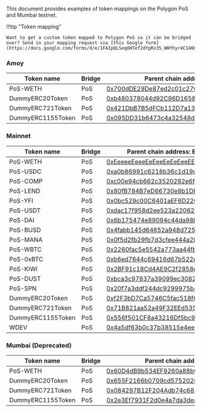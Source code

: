 ﻿This document provides examples of token mappings on the Polygon PoS and Mumbai testnet.

!!!tip "Token mapping"

    Want to get a custom token mapped to Polygon PoS so it can be bridged over? Send in your mapping request via [this Google form](https://docs.google.com/forms/d/e/1FAIpQLSeq8HTef2dYpRx35_WWYhyr4C146K9dfhyYJQcoD1RuTTVABg/viewform).


### Amoy

| Token name        | Bridge | Parent chain address: Sepolia                                                                                                 | Child chain: Amoy                                                                                                                          |
| ----------------- | ------ | ---------------------------------------------------------------------------------------------------------------------------- | ------------------------------------------------------------------------------------------------------------------------------- |
| PoS\-WETH         | PoS    | [0x700dDE29De87ed2c01c27C896dc8Badb4f671302](https://sepolia.etherscan.io/address/0x700dDE29De87ed2c01c27C896dc8Badb4f671302) | [0x52eF3d68BaB452a294342DC3e5f464d7f610f72E](https://amoy.polygonscan.com/address/0x52eF3d68BaB452a294342DC3e5f464d7f610f72E) |
| DummyERC20Token   | PoS    | [0xb480378044d92C96D16589Eb95986df6a97F2cFB](https://sepolia.etherscan.io/address/0xb480378044d92C96D16589Eb95986df6a97F2cFB) | [0xf3202E7270a10E599394d8A7dA2F4Fbd475e96bA](https://amoy.polygonscan.com/address/0xf3202E7270a10E599394d8A7dA2F4Fbd475e96bA) |
| DummyERC721Token  | PoS    | [0x421DbB7B5dFCb112D7a13944DeFB80b28eC5D22C](https://sepolia.etherscan.io/address/0x421DbB7B5dFCb112D7a13944DeFB80b28eC5D22C) | [0x02f83d4110D3595872481f677Ae323D50Aa09209](https://amoy.polygonscan.com/address/0x02f83d4110D3595872481f677Ae323D50Aa09209) |
| DummyERC1155Token | PoS    | [0x095DD31b6473c4a32548d2A5B09e0f2F3F30d8F1](https://sepolia.etherscan.io/address/0x2e3Ef7931F2d0e4a7da3dea950FF3F19269d9063) | [0x488AfDFef019f511E343becb98B7c24ee02fA639](https://amoy.polygonscan.com/address/0x488AfDFef019f511E343becb98B7c24ee02fA639) |

### Mainnet

| Token name        | Bridge | Parent chain address: Ethereum mainnet                                                                                | Child chain: Polygon network                                                                                                                  |
| ----------------- | ------ | --------------------------------------------------------------------------------------------------------------------- | ------------------------------------------------------------------------------------------------------------------------ |
| PoS\-WETH         | PoS    | [0xEeeeeEeeeEeEeeEeEeEeeEEEeeeeEeeeeeeeEEeE](https://etherscan.io/address/0xEeeeeEeeeEeEeeEeEeEeeEEEeeeeEeeeeeeeEEeE) | [0x7ceB23fD6bC0adD59E62ac25578270cFf1b9f619](https://polygonscan.com/address/0x7ceB23fD6bC0adD59E62ac25578270cFf1b9f619) |
| PoS\-USDC         | PoS    | [0xa0b86991c6218b36c1d19d4a2e9eb0ce3606eb48](https://etherscan.io/address/0xa0b86991c6218b36c1d19d4a2e9eb0ce3606eb48) | [0x2791Bca1f2de4661ED88A30C99A7a9449Aa84174](https://polygonscan.com/address/0x2791Bca1f2de4661ED88A30C99A7a9449Aa84174) |
| PoS\-COMP         | PoS    | [0xc00e94cb662c3520282e6f5717214004a7f26888](https://etherscan.io/address/0xc00e94cb662c3520282e6f5717214004a7f26888) | [0x8505b9d2254A7Ae468c0E9dd10Ccea3A837aef5c](https://polygonscan.com/address/0x8505b9d2254A7Ae468c0E9dd10Ccea3A837aef5c) |
| PoS\-LEND         | PoS    | [0x80fB784B7eD66730e8b1DBd9820aFD29931aab03](https://etherscan.io/address/0x80fB784B7eD66730e8b1DBd9820aFD29931aab03) | [0x313d009888329C9d1cf4f75CA3f32566335bd604](https://polygonscan.com/address/0x313d009888329C9d1cf4f75CA3f32566335bd604) |
| PoS\-YFI          | PoS    | [0x0bc529c00C6401aEF6D220BE8C6Ea1667F6Ad93e](https://etherscan.io/address/0x0bc529c00C6401aEF6D220BE8C6Ea1667F6Ad93e) | [0xDA537104D6A5edd53c6fBba9A898708E465260b6](https://polygonscan.com/address/0xDA537104D6A5edd53c6fBba9A898708E465260b6) |
| PoS\-USDT         | PoS    | [0xdac17f958d2ee523a2206206994597c13d831ec7](https://etherscan.io/address/0xdac17f958d2ee523a2206206994597c13d831ec7) | [0xc2132D05D31c914a87C6611C10748AEb04B58e8F](https://polygonscan.com/address/0xc2132D05D31c914a87C6611C10748AEb04B58e8F) |
| PoS\-DAI          | PoS    | [0x6b175474e89094c44da98b954eedeac495271d0f](https://etherscan.io/address/0x6b175474e89094c44da98b954eedeac495271d0f) | [0x8f3Cf7ad23Cd3CaDbD9735AFf958023239c6A063](https://polygonscan.com/address/0x8f3Cf7ad23Cd3CaDbD9735AFf958023239c6A063) |
| PoS\-BUSD         | PoS    | [0x4fabb145d64652a948d72533023f6e7a623c7c53](https://etherscan.io/address/0x4fabb145d64652a948d72533023f6e7a623c7c53) | [0xdAb529f40E671A1D4bF91361c21bf9f0C9712ab7](https://polygonscan.com/address/0xdAb529f40E671A1D4bF91361c21bf9f0C9712ab7) |
| PoS\-MANA         | PoS    | [0x0f5d2fb29fb7d3cfee444a200298f468908cc942](https://etherscan.io/address/0x0f5d2fb29fb7d3cfee444a200298f468908cc942) | [0xA1c57f48F0Deb89f569dFbE6E2B7f46D33606fD4](https://polygonscan.com/address/0xA1c57f48F0Deb89f569dFbE6E2B7f46D33606fD4) |
| PoS\-WBTC         | PoS    | [0x2260fac5e5542a773aa44fbcfedf7c193bc2c599](https://etherscan.io/address/0x2260fac5e5542a773aa44fbcfedf7c193bc2c599) | [0x1BFD67037B42Cf73acF2047067bd4F2C47D9BfD6](https://polygonscan.com/address/0x1BFD67037B42Cf73acF2047067bd4F2C47D9BfD6) |
| PoS\-0xBTC        | PoS    | [0xb6ed7644c69416d67b522e20bc294a9a9b405b31](https://etherscan.io/address/0xb6ed7644c69416d67b522e20bc294a9a9b405b31) | [0x71B821aa52a49F32EEd535fCA6Eb5aa130085978](https://polygonscan.com/address/0x71B821aa52a49F32EEd535fCA6Eb5aa130085978) |
| PoS\-KIWI         | PoS    | [0x2BF91c18Cd4AE9C2f2858ef9FE518180F7B5096D](https://etherscan.io/address/0x2BF91c18Cd4AE9C2f2858ef9FE518180F7B5096D) | [0x578360AdF0BbB2F10ec9cEC7EF89Ef495511ED5f](https://polygonscan.com/address/0x578360AdF0BbB2F10ec9cEC7EF89Ef495511ED5f) |
| PoS\-DUST         | PoS    | [0xbca3c97837a39099ec3082df97e28ce91be14472](https://etherscan.io/address/0xbca3c97837a39099ec3082df97e28ce91be14472) | [0x556f501CF8a43216Df5bc9cC57Eb04D4FFAA9e6D](https://polygonscan.com/address/0x556f501CF8a43216Df5bc9cC57Eb04D4FFAA9e6D) |
| PoS\-SPN          | PoS    | [0x20f7a3ddf244dc9299975b4da1c39f8d5d75f05a](https://etherscan.io/address/0x20f7a3ddf244dc9299975b4da1c39f8d5d75f05a) | [0xeAb9Cfb094db203e6035c2e7268A86DEbeD5BD14](https://polygonscan.com/address/0xeAb9Cfb094db203e6035c2e7268A86DEbeD5BD14) |
| DummyERC20Token   | PoS    | [0xf2F3bD7Ca5746C5fac518f67D1BE87805a2Be82A](https://etherscan.io/address/0xf2F3bD7Ca5746C5fac518f67D1BE87805a2Be82A) | [0xeFfdCB49C2D0EF813764B709Ca3c6fe71f230E3e](https://polygonscan.com/address/0xeFfdCB49C2D0EF813764B709Ca3c6fe71f230E3e) |
| DummyERC721Token  | PoS    | [0x71B821aa52a49F32EEd535fCA6Eb5aa130085978](https://etherscan.io/address/0x71B821aa52a49F32EEd535fCA6Eb5aa130085978) | [0x6EBEAC13f6403D19C95b6B75008B12fd21a93Aab](https://polygonscan.com/address/0x6EBEAC13f6403D19C95b6B75008B12fd21a93Aab) |
| DummyERC1155Token | PoS    | [0x556f501CF8a43216Df5bc9cC57Eb04D4FFAA9e6D](https://etherscan.io/address/0x556f501CF8a43216Df5bc9cC57Eb04D4FFAA9e6D) | [0xA0c68C638235ee32657e8f720a23ceC1bFc77C77](https://polygonscan.com/address/0xA0c68C638235ee32657e8f720a23ceC1bFc77C77) |
| WDEV              | PoS    | [0x4a5df63b0c37b38515e4ee51baf40edd420bf7d5](https://etherscan.io/address/0x4a5df63b0c37b38515e4ee51baf40edd420bf7d5) | [0xa5577d1cec2583058a6bd6d5deac44797c205701](https://polygonscan.com/address/0xa5577d1cec2583058a6bd6d5deac44797c205701) |

### Mumbai (Deprecated)

| Token name        | Bridge | Parent chain address: Goerli                                                                                                 | Child chain: MUMBAI                                                                                                                          |
| ----------------- | ------ | ---------------------------------------------------------------------------------------------------------------------------- | ------------------------------------------------------------------------------------------------------------------------------- |
| PoS\-WETH         | PoS    | [0x60D4dB9b534EF9260a88b0BED6c486fe13E604Fc](https://goerli.etherscan.io/address/0x60D4dB9b534EF9260a88b0BED6c486fe13E604Fc) | [0xA6FA4fB5f76172d178d61B04b0ecd319C5d1C0aa](https://mumbai.polygonscan.com/address/0xA6FA4fB5f76172d178d61B04b0ecd319C5d1C0aa) |
| DummyERC20Token   | PoS    | [0x655F2166b0709cd575202630952D71E2bB0d61Af](https://goerli.etherscan.io/address/0x655F2166b0709cd575202630952D71E2bB0d61Af) | [0xfe4F5145f6e09952a5ba9e956ED0C25e3Fa4c7F1](https://mumbai.polygonscan.com/address/0xfe4F5145f6e09952a5ba9e956ED0C25e3Fa4c7F1) |
| DummyERC721Token  | PoS    | [0x084297B12F204Adb74c689be08302FA3f12dB8A7](https://goerli.etherscan.io/address/0x084297B12F204Adb74c689be08302FA3f12dB8A7) | [0x757b1BD7C12B81b52650463e7753d7f5D0565C0e](https://mumbai.polygonscan.com/address/0x757b1BD7C12B81b52650463e7753d7f5D0565C0e) |
| DummyERC1155Token | PoS    | [0x2e3Ef7931F2d0e4a7da3dea950FF3F19269d9063](https://goerli.etherscan.io/address/0x2e3Ef7931F2d0e4a7da3dea950FF3F19269d9063) | [0xA07e45A987F19E25176c877d98388878622623FA](https://mumbai.polygonscan.com/address/0xA07e45A987F19E25176c877d98388878622623FA) |